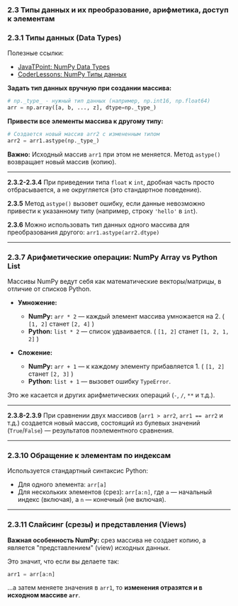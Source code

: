 ### 2.3 Типы данных и их преобразование, арифметика, доступ к элементам

### 2.3.1 Типы данных (Data Types)

Полезные ссылки:
*   [JavaTPoint: NumPy Data Types](https://www.javatpoint.com/numpy-datatypes)
*   [CoderLessons: NumPy Типы данных](https://coderlessons.com/tutorials/python-technologies/uchitsia-numpy/numpy-tipy-dannykh)

**Задать тип данных вручную при создании массива:**
```python
# np._type_ - нужный тип данных (например, np.int16, np.float64)
arr = np.array([a, b, ..., z], dtype=np._type_)
```

**Привести все элементы массива к другому типу:**
```python
# Создается новый массив arr2 с измененным типом
arr2 = arr1.astype(np._type_)
```
**Важно:** Исходный массив `arr1` при этом не меняется. Метод `astype()` возвращает новый массив (копию).

---

**2.3.2-2.3.4** При приведении типа `float` к `int`, дробная часть просто отбрасывается, а не округляется (это стандартное поведение).

**2.3.5** Метод `astype()` вызовет ошибку, если данные невозможно привести к указанному типу (например, строку `'hello'` в `int`).

**2.3.6** Можно использовать тип данных одного массива для преобразования другого:
`arr1.astype(arr2.dtype)`

---

### 2.3.7 Арифметические операции: NumPy Array vs Python List

Массивы NumPy ведут себя как математические векторы/матрицы, в отличие от списков Python.

*   **Умножение:**
    *   **NumPy:** `arr * 2` — каждый элемент массива умножается на 2. ( `[1, 2]` станет `[2, 4]` )
    *   **Python:** `list * 2` — список удваивается. ( `[1, 2]` станет `[1, 2, 1, 2]` )

*   **Сложение:**
    *   **NumPy:** `arr + 1` — к каждому элементу прибавляется 1. ( `[1, 2]` станет `[2, 3]` )
    *   **Python:** `list + 1` — вызовет ошибку `TypeError`.

Это же касается и других арифметических операций (`-`, `/`, `**` и т.д.).

---

**2.3.8-2.3.9** При сравнении двух массивов (`arr1 > arr2`, `arr1 == arr2` и т.д.) создается новый массив, состоящий из булевых значений (`True`/`False`) — результатов поэлементного сравнения.

---

### 2.3.10 Обращение к элементам по индексам

Используется стандартный синтаксис Python:
*   Для одного элемента: `arr[a]`
*   Для нескольких элементов (срез): `arr[a:n]`, где `a` — начальный индекс (включая), а `n` — конечный (не включая).

---

### 2.3.11 Слайсинг (срезы) и представления (Views)

**Важная особенность NumPy:** срез массива не создает копию, а является "представлением" (view) исходных данных.

Это значит, что если вы делаете так:
```python
arr1 = arr[a:n]
```
...а затем меняете значения в `arr1`, то **изменения отразятся и в исходном массиве `arr`**. 
